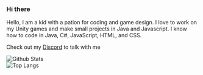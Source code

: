 ### Hi there
Hello, I am a kid with a pation for coding and game design. I love to work on my Unity games and make small projects in Java and Javascript.
I know how to code in Java, C#, JavaScript, HTML, and CSS.

Check out my [Discord](https://discord.com/invite/pTKcJjwJ3G) to talk with me

![Github Stats](https://github-readme-stats.vercel.app/api?username=Kale-Ko&count_private=true&show_icons=true&theme=gruvbox&border_radius=12&hide_border=true&include_all_commits=true&custom_title=Kale%20Ko%27s%20Stats&cache_seconds=1800&bg_color=0D1117)
\
![Top Langs](https://github-readme-stats.vercel.app/api/top-langs?username=Kale-Ko&layout=compact&custom_title=Kale%20Ko%27s%20Top%20Languages&langs_count=10&theme=gruvbox&border_radius=12&hide_border=true&cache_seconds=1800&bg_color=0D1117)
